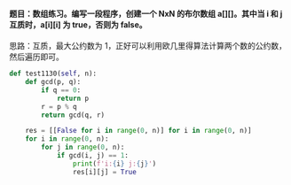#### 题目：数组练习。编写一段程序，创建一个 NxN 的布尔数组 a[][]。其中当 i 和 j 互质时，a[i][i] 为 true，否则为 false。

思路：互质，最大公约数为 1，正好可以利用欧几里得算法计算两个数的公约数，然后遍历即可。

``` python
def test1130(self, n):
    def gcd(p, q):
        if q == 0:
            return p
        r = p % q
        return gcd(q, r)

    res = [[False for i in range(0, n)] for i in range(0, n)]
    for i in range(0, n):
        for j in range(0, n):
            if gcd(i, j) == 1:
                print(f'i:{i} j:{j}')
                res[i][j] = True
```